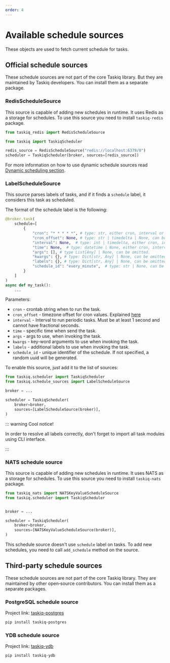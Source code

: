 ```yaml
---
order: 4
---
```


# Available schedule sources

These objects are used to fetch current schedule for tasks.

## Official schedule sources

These schedule sources are not part of the core Taskiq library. But they are maintained by Taskiq developers. You can install them as a separate package.

### RedisScheduleSource

This source is capable of adding new schedules in runtime. It uses Redis as a storage for schedules.
To use this source you need to install `taskiq-redis` package.

```python
from taskiq_redis import RedisScheduleSource

from taskiq import TaskiqScheduler

redis_source = RedisScheduleSource("redis://localhost:6379/0")
scheduler = TaskiqScheduler(broker, sources=[redis_source])
```

For more information on how to use dynamic schedule sources read [Dynamic scheduling section](../guide/scheduling-tasks.md#dynamic-scheduling).


### LabelScheduleSource

This source parses labels of tasks, and if it finds a `schedule` label, it considers this task as scheduled.

The format of the schedule label is the following:

```python
@broker.task(
    schedule=[
        {
            "cron": "* * * * *", # type: str, either cron, interval or time should be specified.
            "cron_offset": None, # type: str | timedelta | None, can be omitted.
            "interval": None,  # type: int | timedelta, either cron, interval or time should be specified.
            "time": None,  # type: datetime | None, either cron, interval or time should be specified.
            "args": [], # type List[Any] | None, can be omitted.
            "kwargs": {}, # type: Dict[str, Any] | None, can be omitted.
            "labels": {}, # type: Dict[str, Any] | None, can be omitted.
            "schedule_id": "every_minute",  # type: str | None, can be omitted.
        }
    ]
)
async def my_task():
    ...
```

Parameters:

- `cron` - crontab string when to run the task.
- `cron_offset` - timezone offset for cron values. Explained [here](../guide/scheduling-tasks.md#working-with-timezones)
- `interval` - Interval to run periodic tasks. Must be at least 1 second and cannot have fractional seconds.
- `time` - specific time when send the task.
- `args` - args to use, when invoking the task.
- `kwargs` - key-word arguments to use when invoking the task.
- `labels` - additional labels to use when invoking the task.
- `schedule_id` - unique identifier of the schedule. If not specified, a random uuid will be generated.

To enable this source, just add it to the list of sources:

```python
from taskiq.scheduler import TaskiqScheduler
from taskiq.schedule_sources import LabelScheduleSource

broker = ...

scheduler = TaskiqScheduler(
    broker=broker,
    sources=[LabelScheduleSource(broker)],
)
```

::: warning Cool notice!

In order to resolve all labels correctly, don't forget to import
all task modules using CLI interface.

:::

### NATS schedule source

This source is capable of adding new schedules in runtime. It uses NATS as a storage for schedules.
To use this source you need to install `taskiq-nats` package.

```python
from taskiq_nats import NATSKeyValueScheduleSource
from taskiq.scheduler import TaskiqScheduler


broker = ...

scheduler = TaskiqScheduler(
    broker=broker,
    sources=[NATSKeyValueScheduleSource(broker)],
)
```

This schedule source doesn't use `schedule` label on tasks. To add new schedules, you need to call `add_schedule` method on the source.

## Third-party schedule sources

These schedule sources are not part of the core Taskiq library. They are maintained by other open‑source contributors. You can install them as a separate packages.

### PostgreSQL schedule source

Project link: [taskiq-postgres](https://github.com/danfimov/taskiq-postgres)

```bash
pip install taskiq-postgres
```

### YDB schedule source

Project link: [taskiq-ydb](https://github.com/danfimov/taskiq-ydb)

```bash
pip install taskiq-ydb
```

